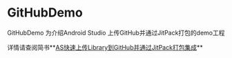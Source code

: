 # GitHubDemo
GitHubDemo 为介绍Android Studio 上传GitHub并通过JitPack打包的demo工程

详情请查阅简书**[AS快速上传Library到GitHub并通过JitPack打包集成](http://www.jianshu.com/p/b04ef4029b90)**
